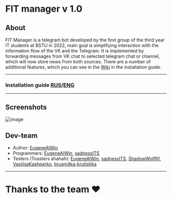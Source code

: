 # FIT manager v 1.0

## About

FIT Manager is a telegram bot developed by the first group of the third year IT students at BSTU in 2022, main goal is simplifying interaction with the information flow of the VK and the Telegram. It is implemented by forwarding messages from VK chat to selected telegram chat or channel, which will now store news from both sources. There are a number of additional features, which you can see in the [Wiki](https://github.com/EugeneAlWin/fit-telegram-bot/wiki) in the installation guide.

---

### Installation guide [RUS](https://github.com/EugeneAlWin/fit-telegram-bot/wiki/Installation-RUS)/[ENG](https://github.com/EugeneAlWin/fit-telegram-bot/wiki/Installation-ENG)

---
## Screenshots
![image](https://user-images.githubusercontent.com/58369337/193809948-1fd3f3af-e47e-4781-8449-8e2b4e9e61cc.png)

## Dev-team

- Author: [EugeneAlWin](https://github.com/EugeneAlWin)
- Programmers: [EugeneAlWin](https://github.com/EugeneAlWin), [sadnessITS](https://github.com/sadnessITS)
- Testers (Toasters ahahah): [EugeneAlWin](https://github.com/EugeneAlWin), [sadnessITS](https://github.com/sadnessITS), [ShadowWolf91](https://github.com/ShadowWolf91), [VasilisaKashperko](https://github.com/VasilisaKashperko), [brusni4ka-krutishka](https://github.com/brusni4ka-krutishka)

---

# Thanks to the team ❤
